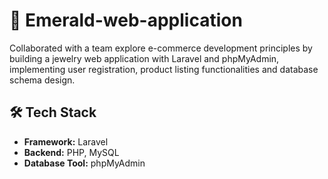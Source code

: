 # 💎 Emerald-web-application

Collaborated with a team explore e-commerce development principles by building a jewelry web application with Laravel and phpMyAdmin, implementing user registration, product listing functionalities and database schema design.

## 🛠 Tech Stack

- **Framework:** Laravel  
- **Backend:** PHP, MySQL  
- **Database Tool:** phpMyAdmin  

